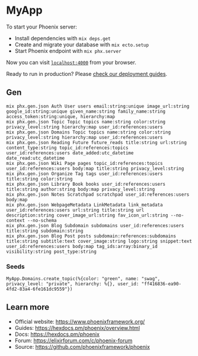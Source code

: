 # MyApp

To start your Phoenix server:

  * Install dependencies with `mix deps.get`
  * Create and migrate your database with `mix ecto.setup`
  * Start Phoenix endpoint with `mix phx.server`

Now you can visit [`localhost:4000`](http://localhost:4000) from your browser.

Ready to run in production? Please [check our deployment guides](https://hexdocs.pm/phoenix/deployment.html).

## Gen
```
mix phx.gen.json Auth User users email:string:unique image_url:string google_id:string:unique given_name:string family_name:string access_token:string:unique, hierarchy:map
mix phx.gen.json Topic Topic topics name:string color:string privacy_level:string hierarchy:map user_id:references:users
mix phx.gen.json Domains Topic topics name:string color:string privacy_level:string hierarchy:map user_id:references:users
mix phx.gen.json Reading Future future_reads title:string url:string content_type:string topic_id:references:topics user_id:references:users date_added:utc_datetime date_read:utc_datetime
mix phx.gen.json Wiki Page pages topic_id:references:topics user_id:references:users body:map title:string privacy_level:string
mix phx.gen.json Organize Tag tags user_id:references:users title:string color:string
mix phx.gen.json Library Book books user_id:references:users title:string author:string body:map privacy_level:string
mix phx.gen.json Notes Scratchpad scratchpad user_id:references:users body:map
mix phx.gen.json WebpageMetadata LinkMetadata link_metadata user_id:references:users url:string title:string url description:string cover_image_url:string fav_icon_url:string --no-context --no-schema
mix phx.gen.json Blog Subdomain subdomains user_id:references:users title:string subdomain:string
mix phx.gen.json Blog Post posts subdomain:references:subdomains title:string subtitle:text cover_image:string logo:string snippet:text user_id:references:users body:map tag_ids:array:binary_id visibility:string post_type:string
```

### Seeds
```
MyApp.Domains.create_topic(%{color: "green", name: "swag", privacy_level: "private", hierarchy: %{}, user_id: "ff416836-ea90-4fd2-83a4-6fe161dc9559"})
``` 

## Learn more

  * Official website: https://www.phoenixframework.org/
  * Guides: https://hexdocs.pm/phoenix/overview.html
  * Docs: https://hexdocs.pm/phoenix
  * Forum: https://elixirforum.com/c/phoenix-forum
  * Source: https://github.com/phoenixframework/phoenix